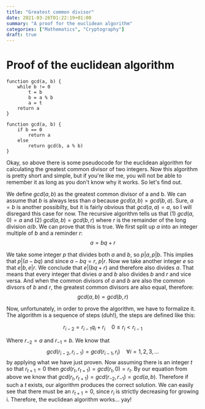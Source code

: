 ```yaml
---
title: "Greatest common divisor"
date: 2021-03-26T01:22:19+01:00
summary: "A proof for the euclidean algorithm"
categories: ["Mathematics", "Cryptography"]
draft: true
---
```


# Proof of the euclidean algorithm

```
function gcd(a, b) {
    while b != 0
        t = b
        b = a % b
        a = t
    return a
}

function gcd(a, b) {
    if b == 0
        return a
    else
        return gcd(b, a % b)
}
```

Okay, so above there is some pseudocode for the euclidean algorithm for calculating the greatest common divisor
of two integers. Now this algorithm is pretty short and simple, but if you're like me, you will not be able
to remember it as long as you don't know why it works. So let's find out.

We define $gcd(a, b)$ as the greatest common divisor of a and b. We can assume that $b$ is always less than
$a$ because $gcd(a, b) = gcd(b, a)$. Sure, $a = b$ is another possibilty, but it is fairly obvious that $gcd(a, a) = a$, so I will
disregard this case for now.
The recursive algorithm tells us that (1) $gcd(a, 0) = a$ and (2) $gcd(a, b) = gcd(b, r)$ where $r$ is the remainder of
the long division $a / b$. We can prove that this is true. We first split up $a$ into an integer multiple of $b$ and a reminder $r$:
$$a = bq + r$$

We take some integer $p$ that divides both $a$ and $b$, so $p | a, p | b$. This implies that $p | (a - bq)$ and
since $a - bq = r$, $p|r$. Now we take another integer $e$ so that $e|b, e|r$. We conclude that $e|(bq + r)$ and therefore
also divides $a$. That means that every integer that divies $a$ and $b$ also divides $b$ and $r$ and vice versa. And when
the common divisors of $a$ and $b$ are also the common divsors of $b$ and $r$, the greatest common divisors are also equal, therefore:
$$gcd(a,b) = gcd(b,r)$$

Now, unfortunately, in order to prove the algorithm, we have to formalize it. The algorithm is a sequence of steps (duh!),
the steps are defined like this:

$$r_{i-2} = r_{i-1}q_{i} + r_{i} \quad 0 \leq r_{i} \lt r_{i-1}$$

Where $r_{-2} = a$ and $r_{-1} = b$. We know that
$$gcd(r_{i-2}, r_{i-1}) = gcd(r_{i-1}, r_{i}) \quad \forall i = 1,2,3,...$$
by applying what we have just proven. Now assuming there is an integer $t$ so that
$r_{t+1} = 0$ then $gcd(r_{t}, r_{t+1}) = gcd(r_{t}, 0) = r_{t}$. By our equation from above
we know that $gcd(r_{t}, r_{t+1}) = gcd(r_{-2}, r_{-1}) = gcd(a, b)$. Therefore if such a $t$ exists,
our algorithm produces the correct solution. We can easily see that there must be an $r_{t+1} = 0$,
since $r_{i}$ is strictly decreasing for growing i. Therefore, the euclidean algorithm works... yay!

